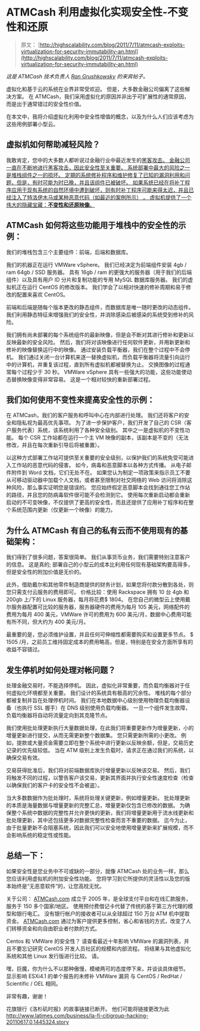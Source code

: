 # ATMCash 利用虚拟化实现安全性-不变性和还原

> 原文： [http://highscalability.com/blog/2011/7/11/atmcash-exploits-virtualization-for-security-immutability-an.html](http://highscalability.com/blog/2011/7/11/atmcash-exploits-virtualization-for-security-immutability-an.html)

*这是 ATMCash 技术负责人 [Ran Grushkowsky](/cdn-cgi/l/email-protection#6210030c052203160f0103110a4c010d0f) 的来宾帖子。*

虚拟化和基于云的系统在业界非常受欢迎。 但是，大多数金融公司偏离了这些解决方案。 在 ATMCash，我们采用虚拟化的原因并非出于可扩展性的通常原因，而是出于通常错过的安全性价值。

在本文中，我将介绍虚拟化利用中安全性增值的概念，以及为什么人们应该考虑为这些用例部署小型云。

## 虚拟机如何帮助减轻风险？

我敢肯定，您中的大多数人都听说过金融行业中最近发生的[黑客攻击。 金融公司一直在不断地进行黑客攻击，因此安全性至关重要。 系统部署中最大的风险之一是堆栈组件之一的损坏。 定期的系统修补程序和维护修复了已知的漏洞利用和问题，但是，有时可能为时已晚，并且该组件已被破坏。 如果系统已经在将补丁程序应用于现有系统的自然环境中遭到破坏，则有时补丁程序可能来得太迟，并且已经注入了特洛伊木马或某种恶意代码（如最近的案例所示） 。 虚拟机提供了一个伟大的隐藏宝藏：**不变性和还原映像**。](http://www.latimes.com/business/la-fi-citibank-hack-20110609,0,2504101.story)

## ATMCash 如何将这些功能用于堆栈中的安全性的示例：

我们的堆栈包含三个主要组件：前端，后端和数据库。

我们的机器正在运行 VMWare vSphere。 我们已经决定为前端组件安装 4gb / ram 64gb / SSD 服务器。 具有 16gb / ram 的更强大的服务器（用于我们的后端组件）以及具有用户 ID 分片和复制功能的专用 MySQL 数据库服务器。 我们的虚拟机正在运行 CentOS 的修改版本。 我们学会了以相对快速的修补周期和易于修改的配置来喜欢 CentOS。

前端和后端是随每个版本更改的静态组件，而数据库是唯一随时更改的动态组件。 我们利用静态特征来增强我们的安全性，并消除感染后被感染的系统受到修补的风险。

我们拥有尚未部署的每个系统组件的最新映像，但是会不断对其进行修补和更新以反映最新的安全风险。 然后，我们将对该映像进行任何软件更新，并用新更新和修补的映像替换运行中的映像。 通过安装负载平衡器，我们在整个过程中不会停机。 我们通过关闭一台计算机来逐一替换虚拟机，而负载平衡器将流量引向运行中的计算机，并重复该过程，直到所有虚拟机都被替换为止。 交换图像的过程通常每个过程少于 30 秒。 VMWare vSphere 具有一些强大的功能，这些功能使动态替换映像变得非常容易。 这是一个相对较快的重新部署过程。

## 我们如何使用不变性来提高安全性的示例：

在 ATMCash，我们的客户服务和呼叫中心在内部进行处理。 我们还将客户的安全和隐私视为最高优先事项。 为了进一步保护客户，我们开发了自己的 CSR（客户服务代表）系统，该系统利用了各种安全级别。 其中之一是虚拟机的不变性功能。 每个 CSR 工作站都在运行一个主 VM 映像的副本，该副本是不变的（无法修改，并且在每次重新引导后将被重置）。

以这种方式部署工作站可提供至关重要的安全级别，以保护我们的系统免受可能进入工作站的恶意代码的侵害。 如今，病毒和恶意脚本以各种方式传播。 从电子邮件附件到 Word 文档，它们无处不在。 如果您认为制定一项政策来指示员工不要从可移动驱动器中加载个人文档，或者甚至限制对社交网络的 Web 访问将消除这种风险，那么事实证明您是错误的。 您应始终假定恶意脚本会找到通往您工作站的路径，并且您的防病毒软件很可能不会检测到它。 使用每次重新启动都会重新启动的不可变映像，不仅提供了更高的安全性，而且还提供了应用补丁程序和在整个系统范围内更新（仅更新一个映像）的能力。

## 为什么 ATMCash 有自己的私有云而不使用现有的基础架构：

我们得到了很多问题，答案很简单。 我们从事货币业务，我们需要特别注意客户的信息。 这是真的; 部署自己的小型云的成本比利用任何现有基础架构要高得多，但是安全性的附加价值是无价的。

此外，借助戴尔和其他零件制造商提供的财务计划，如果您将付款分散到各处，则您只需支付云服务的费用即可。 价格比较：使用 Rackspace 拥有 10 台 4gb 和 200gb 上/下的 Linux 服务器，每月将花费$ 1804。 在您自己的微型云上使用戴尔服务器配置可比较的服务器，服务器硬件的费用为每月 105 美元，网络配件的费用为每月 400 美元，VMWare 许可的费用为 600 美元/月，数据中心费用可能有所不同，但大约为 400 美元/月。

最重要的是，您必须维护设置，并且任何可伸缩性都需要购买和设置更多节点。 $ 1505 /月，之前员工维持固定成本的费用略高，但是，特别是在安全方面所享有的收益不容错过。

## 发生停机时如何处理对帐问题？

处理金融交易时，不能选择停机。 因此，虚拟化非常重要，而负载均衡器对于任何虚拟化环境都至关重要。 我们设计的系统具有极高的冗余性。 堆栈的每个部分都被复制并旨在处理停机时间。 我们在本地数据中心级别使用物理负载均衡器设备（也执行 SSL 握手）在 DNS 级别使用负载均衡器。 一旦一个组件发生故障，负载均衡器将自动将流量定向到其克隆节点。

我们使用批处理更新执行大量数据处理，在此我们将重要更新作为增量更新，小的增量更新进行提交，从而无需更新整个数据集。 您只需更新所需的小更改。 例如，提款或大量资金需要立即在整个系统中进行更新以反映余额，但是，交易历史记录的优先级较低。 当在 ATM 级别上发生负载时，请求正在通过我们的系统，以确保交易有效。

交易获得批准后，我们​​将对前端数据库执行增量更新以反映该交易。 然后，我们将触发不同的过程，以警告客户该交易，更新其界面并执行安全性速度检查（检查以确保我们的客户卡的安全性不会被盗）。

当大多数数据作为批处理时，系统将处理关键更新，例如增量更新。 批处理更新的本质是海量数据与增量更新的完整汇总，增量更新仅包含已修改的数据。 为确保整个系统中数据的完整性并允许更快的更新，我们将增量更新用于流水线更新和批处理更新，其中还包括更多对数据完整性检查而言不重要的数据。 迄今为止，由于批量更新不会阻塞系统，因此我们可以安全地使用增量更新来扩展规模，而不会影响系统的稳定性或性能。

## 总结一下：

如果安全性是您业务中不可或缺的一部分，就像 ATMCash 处的业务一样，那么您应该利用虚拟机的附加安全性功能。 您将学习到它所提供的灵活性以及您的版本始终是“无恶意软件”的，让您高枕无忧。

关于公司： [ATMCash.com](http://atmcash.com/) 成立于 2005 年，是全球支付平台和在线汇款服务，服务于 150 多个国家/地区。 使用预付费借记卡代替了传统的基于第三方代理的模型和银行电汇。 没有银行帐户的接收者可以从全球超过 150 万台 ATM 机中提取资金。 [ATMCash.com](http://atmcash.com/) 通过为客户提供更多控制，省心和省钱的方式，改变了人们转移资金和向自由职业者付款的方式。

[](http://payment.atmcash.com/)

Centos 和 VMWare 的安全性？ 请查看最近十年影响 VMWare 的漏洞列表，并且不要忘记研究 CentOS 开发人员社区的规模和内部流程。
将结果与其他虚拟化系统和其他 Linux 发行版进行比较。 请。

嘿，巨魔，你为什么不以那种傲慢，模棱两可的态度停下来，并谈谈具体细节。 显示影响 ESXi4.1 的单个报告的未修补 VMWare 漏洞
与 CentOS / RedHat / Scientific / OEL 相同。

非常有趣，谢谢！

花旗银行《洛杉矶时报》的故事链接已断开。 他们可能将链接更改为此 http://www.latimes.com/business/la-fi-citigroup-hacking-20110617,0,1445324.story